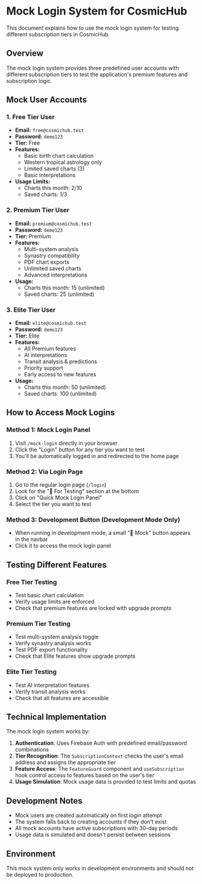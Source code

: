# Mock Login System for CosmicHub

This document explains how to use the mock login system for testing different subscription tiers in CosmicHub.

## Overview

The mock login system provides three predefined user accounts with different subscription tiers to test the application's premium features and subscription logic.

## Mock User Accounts

### 1. Free Tier User

- **Email:** `free@cosmichub.test`
- **Password:** `demo123`
- **Tier:** Free
- **Features:**
  - Basic birth chart calculation
  - Western tropical astrology only
  - Limited saved charts (3)
  - Basic interpretations
- **Usage Limits:**
  - Charts this month: 2/10
  - Saved charts: 1/3

### 2. Premium Tier User

- **Email:** `premium@cosmichub.test`
- **Password:** `demo123`
- **Tier:** Premium
- **Features:**
  - Multi-system analysis
  - Synastry compatibility
  - PDF chart exports
  - Unlimited saved charts
  - Advanced interpretations
- **Usage:**
  - Charts this month: 15 (unlimited)
  - Saved charts: 25 (unlimited)

### 3. Elite Tier User

- **Email:** `elite@cosmichub.test`
- **Password:** `demo123`
- **Tier:** Elite
- **Features:**
  - All Premium features
  - AI interpretations
  - Transit analysis & predictions
  - Priority support
  - Early access to new features
- **Usage:**
  - Charts this month: 50 (unlimited)
  - Saved charts: 100 (unlimited)

## How to Access Mock Logins

### Method 1: Mock Login Panel

1. Visit `/mock-login` directly in your browser
2. Click the "Login" button for any tier you want to test
3. You'll be automatically logged in and redirected to the home page

### Method 2: Via Login Page

1. Go to the regular login page (`/login`)
2. Look for the "🧪 For Testing" section at the bottom
3. Click on "Quick Mock Login Panel"
4. Select the tier you want to test

### Method 3: Development Button (Development Mode Only)

- When running in development mode, a small "🧪 Mock" button appears in the navbar
- Click it to access the mock login panel

## Testing Different Features

### Free Tier Testing

- Test basic chart calculation
- Verify usage limits are enforced
- Check that premium features are locked with upgrade prompts

### Premium Tier Testing

- Test multi-system analysis toggle
- Verify synastry analysis works
- Test PDF export functionality
- Check that Elite features show upgrade prompts

### Elite Tier Testing

- Test AI interpretation features
- Verify transit analysis works
- Check that all features are accessible

## Technical Implementation

The mock login system works by:

1. **Authentication**: Uses Firebase Auth with predefined email/password combinations
2. **Tier Recognition**: The `SubscriptionContext` checks the user's email address and assigns the appropriate tier
3. **Feature Access**: The `FeatureGuard` component and `useSubscription` hook control access to features based on the user's tier
4. **Usage Simulation**: Mock usage data is provided to test limits and quotas

## Development Notes

- Mock users are created automatically on first login attempt
- The system falls back to creating accounts if they don't exist
- All mock accounts have active subscriptions with 30-day periods
- Usage data is simulated and doesn't persist between sessions

## Environment

This mock system only works in development environments and should not be deployed to production.
